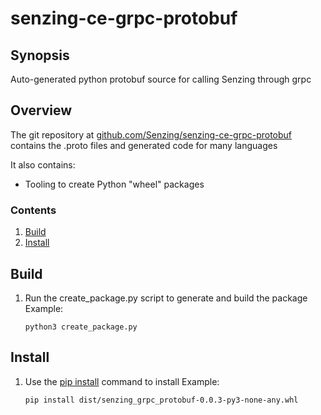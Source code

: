 # senzing-ce-grpc-protobuf

## Synopsis

Auto-generated python protobuf source for calling Senzing through grpc

## Overview

The git repository at
[github.com/Senzing/senzing-ce-grpc-protobuf](https://github.com/senzing-garage/g2-sdk-proto)
contains the .proto files and generated code for many languages

It also contains:

- Tooling to create Python "wheel" packages

### Contents

1. [Build](#build)
2. [Install](#install)

## Build

1. Run the create_package.py script to generate and build the package
   Example:

   ```console
   python3 create_package.py
   ```

## Install

1. Use the [pip install](https://pip.pypa.io/en/stable/cli/pip_install/)
   command to install
   Example:

    ```console
    pip install dist/senzing_grpc_protobuf-0.0.3-py3-none-any.whl
    ```

